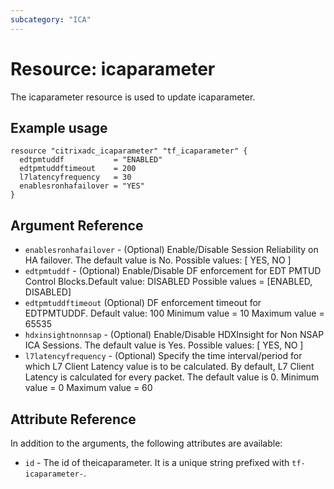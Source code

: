 ```yaml
---
subcategory: "ICA"
---
```


# Resource: icaparameter

The icaparameter resource is used to update icaparameter.


## Example usage

```hcl
resource "citrixadc_icaparameter" "tf_icaparameter" {
  edtpmtuddf           = "ENABLED"
  edtpmtuddftimeout    = 200
  l7latencyfrequency   = 30
  enablesronhafailover = "YES"
}
```


## Argument Reference

* `enablesronhafailover` - (Optional) Enable/Disable Session Reliability on HA failover. The default value is No. Possible values: [ YES, NO ]
* `edtpmtuddf` -  (Optional) Enable/Disable DF enforcement for EDT PMTUD Control Blocks.Default value: DISABLED Possible values = [ENABLED, DISABLED]
* `edtpmtuddftimeout` (Optional) DF enforcement timeout for EDTPMTUDDF. Default value: 100 Minimum value = 10 Maximum value = 65535
* `hdxinsightnonnsap` - (Optional) Enable/Disable HDXInsight for Non NSAP ICA Sessions. The default value is Yes. Possible values: [ YES, NO ]
* `l7latencyfrequency` - (Optional) Specify the time interval/period for which L7 Client Latency value is to be calculated. By default, L7 Client Latency is calculated for every packet. The default value is 0. Minimum value =  0 Maximum value =  60


## Attribute Reference

In addition to the arguments, the following attributes are available:

* `id` - The id of theicaparameter. It is a unique string prefixed with `tf-icaparameter-`.
